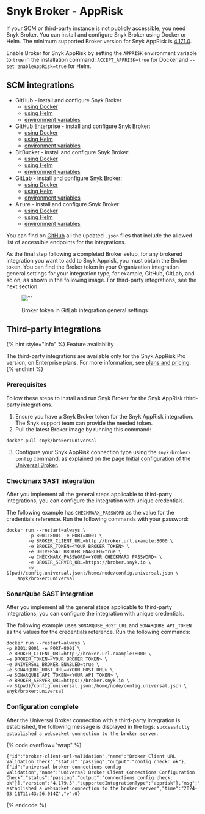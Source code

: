 # Snyk Broker - AppRisk

If your SCM or third-party instance is not publicly accessible, you need Snyk Broker. You can install and configure Snyk Broker using Docker or Helm. The minimum supported Broker version for Snyk AppRisk is [4.171.0](https://github.com/snyk/broker/releases/tag/v4.171.0).

Enable Broker for Snyk AppRisk by setting the `APPRISK` environment variable to `true` in the installation command: `ACCEPT_APPRISK=true`  for Docker and `--set enableAppRisk=true` for Helm.

## SCM integrations

* GitHub - install and configure Snyk Broker&#x20;
  * [using Docker](install-and-configure-snyk-broker/github-prerequisites-and-steps-to-install-and-configure-broker/github-install-and-configure-using-docker.md#docker-run-command-to-set-up-a-broker-client-for-github)
  * [using Helm](install-and-configure-snyk-broker/github-prerequisites-and-steps-to-install-and-configure-broker/github-install-and-configure-using-helm.md)
  * [environment variables](install-and-configure-snyk-broker/github-prerequisites-and-steps-to-install-and-configure-broker/github-environment-variables-for-snyk-broker.md)
* GitHub Enterprise - install and configure Snyk Broker:
  * [using Docker](install-and-configure-snyk-broker/github-enterprise-prerequisites-and-steps-to-install-and-configure-broker/github-enterprise-install-and-configure-using-docker.md#docker-run-command-to-set-up-a-broker-client-for-github-enterprise)
  * [using Helm](install-and-configure-snyk-broker/github-enterprise-prerequisites-and-steps-to-install-and-configure-broker/github-enterprise-install-and-configure-using-helm.md)
  * [environment variables](install-and-configure-snyk-broker/github-enterprise-prerequisites-and-steps-to-install-and-configure-broker/github-enterprise-environment-variables-for-snyk-broker.md)
* BitBucket - install and configure Snyk Broker:
  * [using Docker](install-and-configure-snyk-broker/bitbucket-server-data-center-prerequisites-and-steps-to-install-and-configure-broker/data-center.md#docker-run-command-to-set-up-a-broker-client-for-bitbucket)
  * [using Helm](install-and-configure-snyk-broker/bitbucket-server-data-center-prerequisites-and-steps-to-install-and-configure-broker/bitbucket-server-data-center-install-and-configure-using-helm.md)
  * [environment variables](install-and-configure-snyk-broker/bitbucket-server-data-center-prerequisites-and-steps-to-install-and-configure-broker/bitbucket-server-data-center-environment-variables-for-snyk-broker-basic-auth.md)
* GitLab - install and configure Snyk Broker:
  * [using Docker](install-and-configure-snyk-broker/gitlab-prerequisites-and-steps-to-install-and-configure-broker/setup-broker-with-gitlab.md#docker-run-command-to-set-up-a-broker-client-for-gitlab)
  * [using Helm](install-and-configure-snyk-broker/gitlab-prerequisites-and-steps-to-install-and-configure-broker/gitlab-install-and-configure-using-helm.md)
  * [environment variables](install-and-configure-snyk-broker/gitlab-prerequisites-and-steps-to-install-and-configure-broker/gitlab-environment-variables-for-snyk-broker.md)
* Azure - install and configure Snyk Broker:
  * [using Docker](install-and-configure-snyk-broker/azure-repos-prerequisites-and-steps-to-install-and-configure-broker/setup-broker-with-azure-repos.md#docker-run-command-to-set-up-a-broker-client-for-azure-repos)
  * [using Helm](install-and-configure-snyk-broker/azure-repos-prerequisites-and-steps-to-install-and-configure-broker/azure-repos-install-and-configure-and-configure-using-helm.md)
  * [environment variables](install-and-configure-snyk-broker/azure-repos-prerequisites-and-steps-to-install-and-configure-broker/azure-repos-environment-variables-for-snyk-broker.md)

You can find on [GitHub](https://github.com/snyk/broker/tree/565242baf003f06f445489dd96cc68c8386ede38/defaultFilters/apprisk) all the updated `.json` files that include the allowed list of accessible endpoints for the integrations.

As the final step following a completed Broker setup, for any brokered integration you want to add to Snyk Apprisk, you must obtain the Broker token. You can find the Broker token in your Organization integration general settings for your integration type, for example, GitHub, GitLab, and so on, as shown in the following image. For third-party integrations, see the next section.

<figure><img src="../../.gitbook/assets/Screenshot 2024-11-01 at 1.05.55 PM.png" alt="&#x22;&#x22;"><figcaption><p>Broker token in GitLab integration general settings</p></figcaption></figure>

## Third-party integrations

{% hint style="info" %}
Feature availability

The third-party integrations are available only for the Snyk AppRisk Pro version, on Enterprise plans. For more information, see [plans and pricing](https://snyk.io/plans/).
{% endhint %}

### Prerequisites

Follow these steps to install and run Snyk Broker for the Snyk AppRisk third-party integrations.

1. Ensure you have a Snyk Broker token for the Snyk AppRisk integration.\
   The Snyk support team can provide the needed token.&#x20;
2. Pull the latest Broker image by running this command:

```docker
docker pull snyk/broker:universal
```

3. Configure your Snyk AppRisk connection type using the `snyk-broker-config` command, as explained on the page [Initial configuration of the Universal Broker](universal-broker/initial-configuration-of-the-universal-broker.md).

### Checkmarx SAST integration

After you implement all the general steps applicable to third-party integrations, you can configure the integration with unique credentials.&#x20;

The following example has `CHECKMARX_PASSWORD` as the value for the credentials reference. Run the following commands with your password:

```docker
docker run --restart=always \
        -p 8001:8001 -e PORT=8001 \
        -e BROKER_CLIENT_URL=http://broker.url.example:8000 \
        -e BROKER_TOKEN=<YOUR BROKER TOKEN> \
        -e UNIVERSAL_BROKER_ENABLED=true \
        -e CHECKMARX_PASSWORD=<YOUR CHECKMARX PASSWORD> \
        -e BROKER_SERVER_URL=https://broker.snyk.io \
        -v $(pwd)/config.universal.json:/home/node/config.universal.json \
    snyk/broker:universal
```

### SonarQube SAST integration

After you implement all the general steps applicable to third-party integrations, you can configure the integration with unique credentials.&#x20;

The following example uses `SONARQUBE_HOST_URL` and `SONARQUBE API_TOKEN` as the values for the credentials reference. Run the following commands:

```docker
docker run --restart=always \
-p 8001:8001 -e PORT=8001 \
-e BROKER_CLIENT_URL=http://broker.url.example:8000 \
-e BROKER_TOKEN=<YOUR BROKER TOKEN> \
-e UNIVERSAL_BROKER_ENABLED=true \
-e SONARQUBE_HOST_URL=<YOUR HOST URL> \
-e SONARQUBE_API_TOKEN=<YOUR API TOKEN> \
-e BROKER_SERVER_URL=https://broker.snyk.io \
-v $(pwd)/config.universal.json:/home/node/config.universal.json \
snyk/broker:universal
```

### Configuration complete

After the Universal Broker connection with a third-party integration is established, the following message is displayed in the logs: `successfully established a websocket connection to the broker server`.

{% code overflow="wrap" %}
```docker
{"id":"broker-client-url-validation","name":"Broker Client URL Validation Check","status":"passing","output":"config check: ok"},{"id":"universal-broker-connections-config-validation","name":"Universal Broker Client Connections Configuration Check","status":"passing","output":"connections config check: ok"}],"version":"4.179.5","supportedIntegrationType":"apprisk"},"msg":"successfully established a websocket connection to the broker server","time":"2024-03-11T11:43:26.014Z","v":0}
```
{% endcode %}

